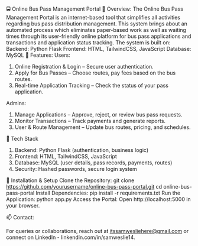 🚍 Online Bus Pass Management Portal
📌 Overview:
The Online Bus Pass Management Portal is an internet-based tool that simplifies all activities regarding bus pass distribution management. This system brings about an automated process which eliminates paper-based work as well as waiting times through its user-friendly online platform for bus pass applications and transactions and application status tracking.
The system is built on:
Backend: Python Flask
Frontend: HTML, TailwindCSS, JavaScript
Database: MySQL
🌟 Features:
Users:
1.	Online Registration & Login – Secure user authentication.
2.	Apply for Bus Passes – Choose routes, pay fees based on the bus routes.
3.	Real-time Application Tracking – Check the status of your pass application.

Admins:
1.	Manage Applications – Approve, reject, or review bus pass requests.
2.	Monitor Transactions – Track payments and generate reports.
3.	User & Route Management – Update bus routes, pricing, and schedules.

🔧 Tech Stack
1.	Backend: Python Flask (authentication, business logic)
2.	Frontend: HTML, TailwindCSS, JavaScript
3.	Database: MySQL (user details, pass records, payments, routes)
4.	Security: Hashed passwords, secure login system

🚀 Installation & Setup
Clone the Repository:
git clone https://github.com/yourusername/online-bus-pass-portal.git
cd online-bus-pass-portal
Install Dependencies:
pip install -r requirements.txt
Run the Application:
python app.py
Access the Portal: Open http://localhost:5000 in your browser.


📫 Contact:

For queries or collaborations, reach out at itssamwesliehere@gmail.com or connect on LinkedIn - linkendin.com/in/samweslie14.

